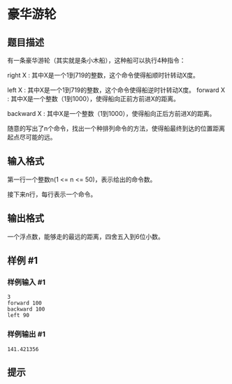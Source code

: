 # 豪华游轮

## 题目描述

有一条豪华游轮（其实就是条小木船），这种船可以执行4种指令：

right X : 其中X是一个1到719的整数，这个命令使得船顺时针转动X度。

left X : 其中X是一个1到719的整数，这个命令使得船逆时针转动X度。 forward X : 其中X是一个整数（1到1000），使得船向正前方前进X的距离。

backward X : 其中X是一个整数（1到1000），使得船向正后方前进X的距离。

随意的写出了n个命令，找出一个种排列命令的方法，使得船最终到达的位置距离起点尽可能的远。


## 输入格式

第一行一个整数n(1 <= n <= 50)，表示给出的命令数。

接下来n行，每行表示一个命令。


## 输出格式

一个浮点数，能够走的最远的距离，四舍五入到6位小数。


## 样例 #1

### 样例输入 #1
```
3
forward 100
backward 100
left 90
```

### 样例输出 #1

```
141.421356
```

## 提示


